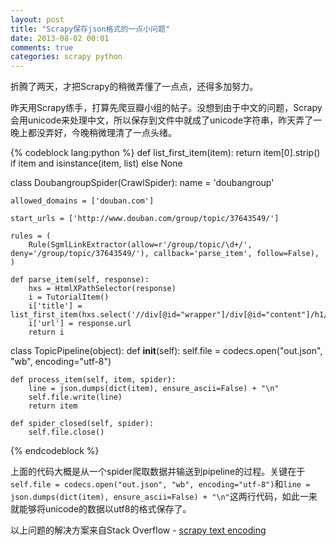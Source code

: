 ```yaml
---
layout: post
title: "Scrapy保存json格式的一点小问题"
date: 2013-08-02 00:01
comments: true
categories: scrapy python
---
```

折腾了两天，才把Scrapy的稍微弄懂了一点点，还得多加努力。

昨天用Scrapy练手，打算先爬豆瓣小组的帖子。没想到由于中文的问题，Scrapy会用unicode来处理中文，所以保存到文件中就成了unicode字符串，昨天弄了一晚上都没弄好，今晚稍微理清了一点头绪。

<!-- more -->

{% codeblock lang:python %}
def list_first_item(item):
    return item[0].strip() if item and isinstance(item, list) else None


class DoubangroupSpider(CrawlSpider):
    name = 'doubangroup'
    
    allowed_domains = ['douban.com']
    
    start_urls = ['http://www.douban.com/group/topic/37643549/']
    
    rules = (
        Rule(SgmlLinkExtractor(allow=r'/group/topic/\d+/', deny='/group/topic/37643549/'), callback='parse_item', follow=False),
    )

    def parse_item(self, response):
        hxs = HtmlXPathSelector(response)
        i = TutorialItem()
        i['title'] = list_first_item(hxs.select('//div[@id="wrapper"]/div[@id="content"]/h1/text()').extract())
        i['url'] = response.url
        return i


class TopicPipeline(object):
    def __init__(self):
        self.file = codecs.open("out.json", "wb", encoding="utf-8")

    def process_item(self, item, spider):
        line = json.dumps(dict(item), ensure_ascii=False) + "\n"
        self.file.write(line)
        return item

    def spider_closed(self, spider):
        self.file.close()
{% endcodeblock %}

上面的代码大概是从一个spider爬取数据并输送到pipeline的过程。关键在于```self.file = codecs.open("out.json", "wb", encoding="utf-8")```和```line = json.dumps(dict(item), ensure_ascii=False) + "\n"```这两行代码，如此一来就能够将unicode的数据以utf8的格式保存了。

以上问题的解决方案来自Stack Overflow - [scrapy text encoding](http://stackoverflow.com/questions/9181214/scrapy-text-encoding)
